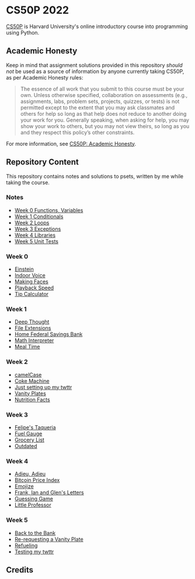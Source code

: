# CS50P 2022

[CS50P](https://cs50.harvard.edu/python/2022/) is Harvard University's online introductory course into programming using Python.

## Academic Honesty

Keep in mind that assignment solutions provided in this repository *should not* be used as a source of information by anyone currently taking CS50P, as per Academic Honesty rules:

> The essence of all work that you submit to this course must be your own. Unless otherwise specified, collaboration on assessments (e.g., assignments, labs, problem sets, projects, quizzes, or tests) is not permitted except to the extent that you may ask classmates and others for help so long as that help does not reduce to another doing your work for you. Generally speaking, when asking for help, you may show your work to others, but you may not view theirs, so long as you and they respect this policy’s other constraints.

For more information, see [CS50P: Academic Honesty](https://cs50.harvard.edu/python/2022/honesty/).

## Repository Content

This repository contains notes and solutions to psets, written by me while taking the course.

### Notes

- [Week 0 Functions, Variables](notes/week-00.md)
- [Week 1 Conditionals](notes/week-01.md)
- [Week 2 Loops](notes/week-02.md)
- [Week 3 Exceptions](notes/week-03.md)
- [Week 4 Libraries](notes/week-04.md)
- [Week 5 Unit Tests](notes/week-05.md)

### Week 0

- [Einstein](week-00/einstein/)
- [Indoor Voice](week-00/indoor/)
- [Making Faces](week-00/faces/)
- [Playback Speed](week-00/playback/)
- [Tip Calculator](week-00/tip/)

### Week 1

- [Deep Thought](week-01/deep/)
- [File Extensions](week-01/extensions/)
- [Home Federal Savings Bank](week-01/bank/)
- [Math Interpreter](week-01/interpreter/)
- [Meal Time](week-01/meal/)

### Week 2

- [camelCase](week-02/camel/)
- [Coke Machine](week-02/coke/)
- [Just setting up my twttr](week-02/twttr/)
- [Vanity Plates](week-02/plates/)
- [Nutrition Facts](week-02/nutrition/)

### Week 3

- [Felipe's Taqueria](week-03/taqueria/)
- [Fuel Gauge](week-03/fuel/)
- [Grocery List](week-03/grocery/)
- [Outdated](week-03/outdated/)

### Week 4

- [Adieu, Adieu](week-04/adieu/)
- [Bitcoin Price Index](week-04/bitcoin/)
- [Emojize](week-04/emojize/)
- [Frank, Ian and Glen's Letters](week-04/figlet/)
- [Guessing Game](week-04/game/)
- [Little Professor](week-04/professor/)

### Week 5

- [Back to the Bank](week-05/test_bank/)
- [Re-requesting a Vanity Plate](week-05/test_plates/)
- [Refueling](week-05/test_fuel/)
- [Testing my twttr](week-05/test_twttr/)

## Credits

<!-- todo -->
